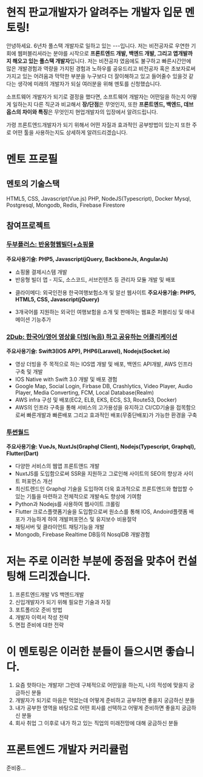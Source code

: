 # 현직 판교개발자가 알려주는 개발자 입문 멘토링!
안녕하세요. 6년차 풀스택 개발자로 일하고 있는 ---입니다. 저는 비전공자로 우연한 기회에 웹퍼블리셔라는 분야를 시작으로 **프론트엔드 개발, 백엔드 개발, 그리고 앱개발까지 해오고 있는 풀스택 개발자**입니다.
저는 비전공자 였음에도 불구하고 빠른시간안에 많은 개발경험과 역량을 가지된 경험과 노하우를 공유드리고 비전공자 혹은 초보자로써 가지고 있는 어려움과 막막한 부분을 누구보다 더 잘이해하고 있고 들어줄수 있을것 같다는 생각에 미래의 개발자가 되실 여러분을 위해 멘토를 신청했습니다.

소프트웨어 개발자가 되기로 결정을 했다면, 소프트웨어 개발자는 어떤일을 하는지 어떻게 일하는지 다른 직군과 비교해서 **장/단점**은 무엇인지,
또한 **프론트엔드, 백엔드, 데브옵스의 차이와 특징**은 무엇인지 현업개발자의 입장에서 알려드립니다.

가령 프론트엔드개발자가 되기 위해서 어떤 자질과 효과적인 공부방법이 있는지 또한 주로 어떤 툴을 사용하는지도 상세하게 알려드리겠습니다.


# 멘토 프로필
## 멘토의 기술스택
HTML5, CSS, Javascript(Vue.js)
PHP, NodeJS(Typescript), Docker
Mysql, Postgresql, Mongodb, Redis, Firebase Firestore

## 참여프로젝트
### [두부플러스: 반응형웹빌더+쇼핑몰](https://kr.dubuplus.com/#gsc.tab=0)
**주요사용기술: PHP5, Javascript(jQuery, BackboneJs, AngularJs)**
- 쇼핑몰 결제시스템 개발
- 반응형 빌더 앱 - 지도, 소스코드, 서브컨텐츠 등 관리자 모듈 개발 및 배포

* 클라이메디: 외국인전용 한국여행보험소개 및 알선 웹사이트
**주요사용기술: PHP5, HTML5, CSS, Javascript(jQuery)**
- 3개국어를 지원하는 외국인 여행보험을 소개 및 판매하는 웹표준 퍼블리싱 및 애내메이션 기능추가

### [2Dub: 한국어/영어 영상을 더빙(녹음) 하고 공유하는 어플리케이션](https://2dub.me/)
**주요사용기술: Swift3(IOS APP), PHP6(Laravel), Nodejs(Socket.io)**
- 영상 더빙을 주 목적으로 하는 IOS앱 개발 및 배포, 백엔드 API개발, AWS 인프라 구축 및 개발
- IOS Native with Swift 3.0 개발 및 배포 경험
- Google Map, Social Login, Firbase DB, Crashlytics, Video Player, Audio Player, Media Converting, FCM, Local Database(Realm)
- AWS infra 구성 및 배포(EC2, ELB, EKS, ECS, S3, Route53, Docker)
- AWS의 인프라 구축을 통해 서비스의 고가용성을 유지하고 CI/CD기술을 접목함으로써 빠른개발과 빠른배포 그리고 효과적인 배포(무중단배포)가 가능한 환경을 구축

### [투썬월드](http://www.twosun.com/)
**주요사용기술: VueJs, NuxtJs(Graphql Client), Nodejs(Typescript, Graphql), Flutter(Dart)**
- 다양한 서비스의 웹앱 프론트앤드 개발
- NuxtJS를 도입함으로써 SSR을 지원하고 그로인해 사이트의 SEO의 향상과 사이트 퍼포먼스 개선
- 최신트렌드인 Graphql 기술을 도입하여 더욱 효과적으로 프론트엔드와 협업할 수 있는 기틀을 마련하고 전체적으로 개발속도 향상에 기여함
- Python과 Nodejs를 사용하여 웹사이트 크롤링
- Flutter 크로스플랫폼기술을 도입함으로써 원소스를 통해 IOS, Andoird플랫폼 배포가 가능하게 하여 개발퍼포먼스 및 유지보수 비용절약
- 채팅서버 및 클라이언트 채팅기능을 개발
- Mongodb, Firebase Realtime DB등의 NosqlDB 개발경험

# 저는 주로 이러한 부분에 중점을 맞추어 컨설팅해 드리겠습니다.
1. 프론트엔드개발 VS 백엔드개발
2. 신입개발자가 되기 위해 필요한 기술과 자질
3. 포트폴리오 준비 방법
4. 개발자 이력서 작성 전략
5. 면접 준비에 대한 전략


# 이 멘토링은 이러한 분들이 들으시면 좋습니다.
1. 요즘 핫하다는 개발자! 그런데 구체적으로 어떤일을 하는지, 나의 적성에 맞을지 궁금하신 분들
2. 개발자가 되기로 마음은 먹었는데 어떻게 준비하고 공부하면 좋을지 궁금하신 분들
3. 내가 공부한 영역을 바탕으로 어떤 회사를 선택하고 어떻게 준비하면 좋을지 궁금하신 분들
4. 회사 취업 그 이후로 내가 하고 있는 직업의 미래전망에 대해 궁금하신 분들


# 프론트엔드 개발자 커리큘럼
준비중...